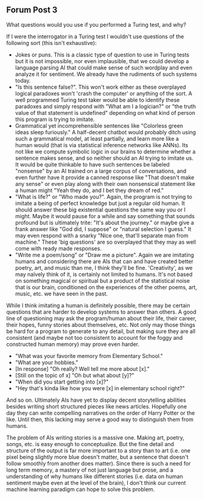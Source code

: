 ## Forum Post 3
What questions would you use if you performed a Turing test, and why?

If I were the interrogator in a Turing test I wouldn't use questions of the following sort (this isn't exhaustive):
- Jokes or puns. This is a classic type of question to use in Turing tests but it is not impossible, nor even implausible, that we could develop a language parsing AI that could make sense of such wordplay and even analyze it for sentiment. We already have the rudiments of such systems today.
- "Is this sentence false?". This won't work either as these overplayed logical paradoxes won't 'crash the computer' or anything of the sort. A well programmed Turing test taker would be able to identify these paradoxes and simply respond with "What am I a logician?" or "the truth value of that statement is undefined" depending on what kind of person this program is trying to imitate.
- Grammatical yet incomprehensible sentences like "Colorless green ideas sleep furiously." A half-decent chatbot would probably ditch using such a grammatical model, at least partially, and learn more like a human would (that is via statistical inference networks like ANNs). Its not like we compute symbolic logic in our brains to determine whether a sentence makes sense, and so neither should an AI trying to imitate us. It would be quite thinkable to have such sentences be labeled "nonsense" by an AI trained on a large corpus of conversations, and even further have it provide a canned response like "That doesn't make any sense" or even play along with their own nonsensical statement like a human might "Yeah they do, and I bet they dream of red."
- "What is life?" or "Who made you?". Again, the program is not trying to imitate a being of perfect knowledge but just a regular old human. It should answer these big existential questions the same way you or I might. Maybe it would pause for a while and say something that sounds profound but is ultimately trite: "It's about the journey." or maybe give a frank answer like "God did, I suppose" or "natural selection I guess." It may even respond with a snarky "Nice one, that'll separate man from machine." These 'big questions' are so overplayed that they may as well come with ready made responses.
- "Write me a poem/song" or "Draw me a picture". Again we are imitating humans and considering there are AIs that can and have created better poetry, art, and music than me, I think they'll be fine. 'Creativity', as we may naïvely think of it, is certainly not limited to humans. It's not based on something magical or spiritual but a product of the statistical noise that is our brain, conditioned on the experiences of the other poems, art, music, etc. we have seen in the past.

<!-- Replace *brain* with *artificial neural network* and we're done. -->

<!-- One might object and say that these pieces don't have the same meaning as those created by *real* people, but to that I would counter that the 'meaning' you may find in art is totally up to interpretation and may not match what the artist thought of initially (if they even bothered to assign some meaning to it at all). Whether or not there was a 'right' answer all along certainly shouldn't make a difference as to whether something is art right? -->

While I think imitating a human is definitely possible, there may be certain questions that are harder to develop systems to answer than others. A good line of questioning may ask the program/human about their life, their career, their hopes, funny stories about themselves, etc. Not only may those things be hard for a program to generate to any detail, but making sure they are all consistent (and maybe not too consistent to account for the foggy and constructed human memory) may prove even harder.

- "What was your favorite memory from Elementary School."
- "What are your hobbies."
- [In response] "Oh really? Well tell me more about [x]."
- [Still on the topic of x] "Oh but what about [y]?"
- "When did you start getting into [x]?"
- "Hey that's kinda like how you were [x] in elementary school right?"

And so on. Ultimately AIs have yet to display decent storytelling abilities besides writing short structured pieces like news articles. Hopefully one day they can write compelling narratives on the order of Harry Potter or the like. Until then, this lacking may serve a good way to distinguish them from humans.

The problem of AIs writing stories is a massive one. Making art, poetry, songs, etc. is easy enough to conceptualize. But the fine detail and structure of the output is far more important to a story than to art (i.e. one pixel being slightly more blue doesn't matter, but a sentence that doesn't follow smoothly from another does matter). Since there is such a need for long term memory, a mastery of not just language but prose, and a understanding of why humans like different stories (i.e. data on human sentiment maybe even at the level of the brain), I don't think our current machine learning paradigm can hope to solve this problem.
